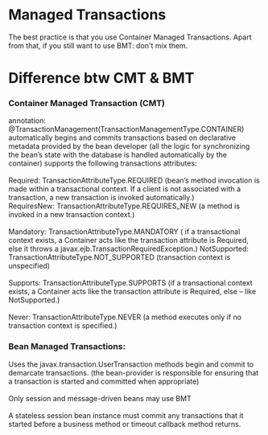 # Managed Transactions
The best practice is that you use Container Managed Transactions. Apart from that, if you still want to use BMT: don't mix them.

# Difference btw CMT & BMT
### Container Managed Transaction (CMT)
annotation:  @TransactionManagement(TransactionManagementType.CONTAINER) <br>
automatically begins and commits transactions based on declarative metadata provided by the bean developer (all the logic for synchronizing the bean’s state with the database is handled automatically by the container)
supports the following transactions attributes:<br>
<br> Required: TransactionAttributeType.REQUIRED (bean’s method invocation is made within a transactional context. If a client is not associated with a transaction, a new transaction is invoked automatically.)<br>
RequiresNew: TransactionAttributeType.REQUIRES_NEW (a method is invoked in a new transaction context.)
<br> <br> Mandatory: TransactionAttributeType.MANDATORY ( if a transactional context exists, a Container acts like the transaction attribute is Required, else it throws a javax.ejb.TransactionRequiredException.)
NotSupported: TransactionAttributeType.NOT_SUPPORTED (transaction context is unspecified)
<br> <br> Supports: TransactionAttributeType.SUPPORTS (if a transactional context exists, a Container acts like the transaction attribute is Required, else – like NotSupported.)
<br> <br> Never: TransactionAttributeType.NEVER (a method executes only if no transaction context is specified.)

### Bean Managed Transactions:
Uses the javax.transaction.UserTransaction methods begin and commit to demarcate transactions. (the bean-provider is responsible for ensuring that a transaction is started and committed when appropriate)
<br> <br> Only session and message-driven beans may use BMT
<br><br> A stateless session bean instance must commit any transactions that it started before a business method or timeout callback method returns.
